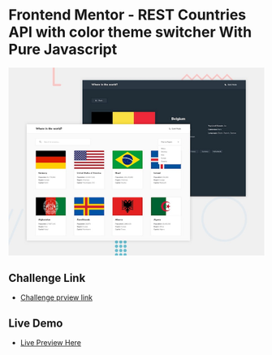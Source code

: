 # Frontend Mentor - REST Countries API with color theme switcher With Pure Javascript

![Design preview for the REST Countries API with color theme switcher coding challenge](./design/desktop-preview.jpg)

## Challenge Link

- [Challenge prview link](https://www.frontendmentor.io/challenges/rest-countries-api-with-color-theme-switcher-5cacc469fec04111f7b848ca)

## Live Demo

- [Live Preview Here](https://rest-countries-api-with-color-theme-switche-mo3bassias-projects.vercel.app)
